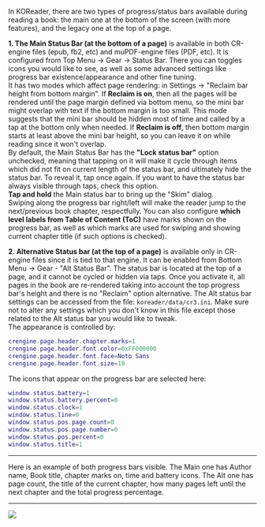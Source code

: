 In KOReader, there are two types of progress/status bars available during reading a book: the main one at the bottom of the screen (with more features), and the legacy one at the top of a page.


**1. The Main Status Bar (at the bottom of a page)** is available in both CR-engine files (epub, fb2, etc) and muPDF-engine files (PDF, etc). It is configured from Top Menu -> Gear -> Status Bar. There you can toggles icons you would like to see, as well as some advanced settings like progress bar existence/appearance and other fine tuning. \
It has two modes which affect page rendering: in Settings -> "Reclaim bar height from bottom margin". If **Reclaim is on**, then all the pages will be rendered until the page margin defined via bottom menu, so the mini bar might overlap with text if the bottom margin is too small. This mode suggests that the mini bar should be hidden most of time and called by a tap at the bottom only when needed. If **Reclaim is off**, then bottom margin starts at least above the mini bar height, so you can leave it on while reading since it won't overlap. \
By default, the Main Status Bar has the **"Lock status bar"** option unchecked, meaning that tapping on it will make it cycle through items which did not fit on current length of the status bar, and ultimately hide the status bar. To reveal it, tap once again. If you want to have the status bar always visible through taps, check this option. \
**Tap and hold** the Main status bar to bring up the "Skim" dialog. \
Swiping along the progress bar right/left will make the reader jump to the next/previous book chapter, respectfully. You can also configure **which level labels from Table of Content (ToC)** have marks shown on the progress bar, as well as which marks are used for swiping and showing current chapter title (if such options is checked).

**2. Alternative Status bar (at the top of a page)** is available only in CR-engine files since it is tied to that engine. It can be enabled from Bottom Menu -> Gear - "Alt Status Bar". The status bar is located at the top of a page, and it cannot be cycled or hidden via taps. Once you activate it, all pages in the book are re-rendered taking into account the top progress bar's height and there is no "Reclaim" option alternative. The Alt status bar settings can be accessed from the file: `koreader/data/cr3.ini`.
Make sure not to alter any settings which you don't know in this file except those related to the Alt status bar you would like to tweak. \
The appearance is controlled by:
```lua
crengine.page.header.chapter.marks=1
crengine.page.header.font.color=0xFF000000
crengine.page.header.font.face=Noto Sans
crengine.page.header.font.size=10
```

The icons that appear on the progress bar are selected here:
```lua
window.status.battery=1
window.status.battery.percent=0
window.status.clock=1
window.status.line=0
window.status.pos.page.count=0
window.status.pos.page.number=0
window.status.pos.percent=0
window.status.title=1
```

***

Here is an example of both progress bars visible. The Main one has Author name, Book title, chapter marks on, time and battery icons. The Alt one has page count, the title of the current chapter, how many pages left until the next chapter and the total progress percentage.
***
![](https://i.imgur.com/dMcmNcD.png) 